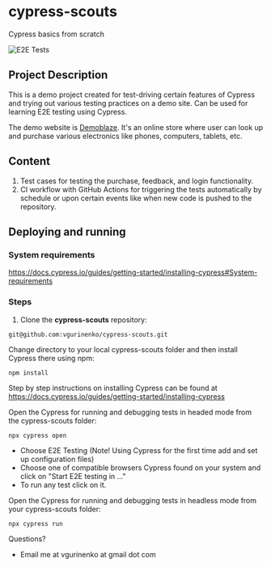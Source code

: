 # cypress-scouts
 Cypress basics from scratch

![E2E Tests](https://github.com/vgurinenko/cypress-scouts/actions/workflows/ci.yaml/badge.svg)

## Project Description

This is a demo project created for test-driving certain features of Cypress and trying out various testing practices on a demo site. Can be used for learning E2E testing using Cypress.

The demo website is [Demoblaze](https://www.demoblaze.com/). It's an online store where user can look up and purchase various electronics like phones, computers, tablets, etc.

## Content

1. Test cases for testing the purchase, feedback, and login functionality.
2. CI workflow with GitHub Actions for triggering the tests automatically by schedule or upon certain events like when new code is pushed to the repository.

## Deploying and running

### System requirements

https://docs.cypress.io/guides/getting-started/installing-cypress#System-requirements

### Steps

1. Clone the **cypress-scouts** repository:
```
git@github.com:vgurinenko/cypress-scouts.git
```

Change directory to your local cypress-scouts folder and then install Cypress there using npm:
```
npm install
```

Step by step instructions on installing Cypress can be found at https://docs.cypress.io/guides/getting-started/installing-cypress

Open the Cypress for running and debugging tests in headed mode from the cypress-scouts folder:
```
npx cypress open
```

- Choose E2E Testing (Note! Using Cypress for the first time add and set up configuration files)
- Choose one of compatible browsers Cypress found on your system and click on "Start E2E testing in ..."
- To run any test click on it.

Open the Cypress for running and debugging tests in headless mode from your cypress-scouts folder:
```
npx cypress run
```

Questions? 
- Email me at vgurinenko at gmail dot com
